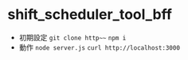 # shift_scheduler_tool_bff

* 初期設定
`git clone http~~`
`npm i`
* 動作
`node server.js`
`curl http://localhost:3000`
